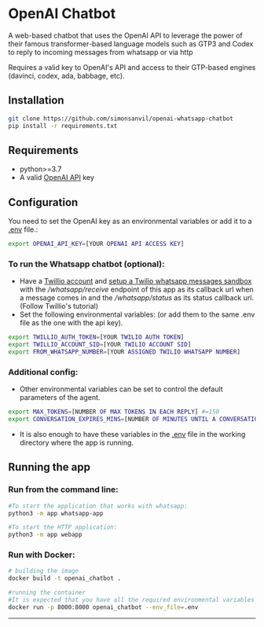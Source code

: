 OpenAI Chatbot
==============================

A web-based chatbot that uses the OpenAI API to leverage the power of their famous transformer-based language models such as GTP3 and Codex to reply to incoming messages from whatsapp or via http

Requires a valid key to OpenAI's API and access to their GTP-based engines (davinci, codex, ada, babbage, etc).

Installation
------
```bash
git clone https://github.com/simonsanvil/openai-whatsapp-chatbot
pip install -r requirements.txt
``` 

Requirements
-----------

-  python>=3.7
- A valid [OpenAI API](https://beta.openai.com/) key 

Configuration
--------------------

You need to set the OpenAI key as an environmental variables or add it to a [.env](https://github.com/laravel/laravel/blob/master/.env.example) file.:
```bash
export OPENAI_API_KEY=[YOUR OPENAI API ACCESS KEY]
```

### To run the Whatsapp chatbot (optional):
- Have a [Twillio account](https://www.twilio.com/) and [setup a Twilio whatsapp messages sandbox](https://console.twilio.com/us1/develop/sms/try-it-out/whatsapp-learn?frameUrl=%2Fconsole%2Fsms%2Fwhatsapp%2Flearn%3Fx-target-region%3Dus1) with the */whatsapp/receive* endpoint of this app as its callback url when a message comes in and the */whatsapp/status* as its status callback url. (Follow Twillio's tutorial)
- Set the following environmental variables: (or add them to the same .env file as the one with the api key).
```bash
export TWILLIO_AUTH_TOKEN=[YOUR TWILIO AUTH TOKEN]
export TWILLIO_ACCOUNT_SID=[YOUR TWILIO ACCOUNT SID]
export FROM_WHATSAPP_NUMBER=[YOUR ASSIGNED TWILIO WHATSAPP NUMBER]
```

### Additional config:

- Other environmental variables can be set to control the default parameters of the agent.

```bash
export MAX_TOKENS=[NUMBER OF MAX TOKENS IN EACH REPLY] #=150
export CONVERSATION_EXPIRES_MINS=[NUMBER OF MINUTES UNTIL A CONVERSATION IS ERASED FROM MEMORY] #=60*3
```
- It is also enough to have these variables in the [.env](https://github.com/laravel/laravel/blob/master/.env.example) file in the working directory where the app is running.


Running the app
---------
### Run from the command line:

```bash
#To start the application that works with whatsapp:
python3 -m app whatsapp-app
```

```bash
#To start the HTTP application:
python3 -m app webapp
```

### Run with Docker:

```bash
# building the image
docker build -t openai_chatbot .

#running the container
#It is expected that you have all the required environmental variables in a .env file
docker run -p 8000:8000 openai_chatbot --env_file=.env
```


--------